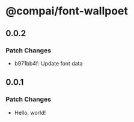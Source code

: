 # @compai/font-wallpoet

## 0.0.2

### Patch Changes

- b971bb4f: Update font data

## 0.0.1

### Patch Changes

- Hello, world!
